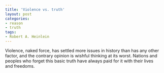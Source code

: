 ```yaml
---
title: 'Violence vs. truth'
layout: post
categories:
- reason
- truth
tags:
- Robert A. Heinlein
---
```


Violence, naked force, has settled more issues in history than has any other factor, and the contrary opinion is wishful thinking at its worst. Nations and peoples who forget this basic truth have always paid for it with their lives and freedoms.